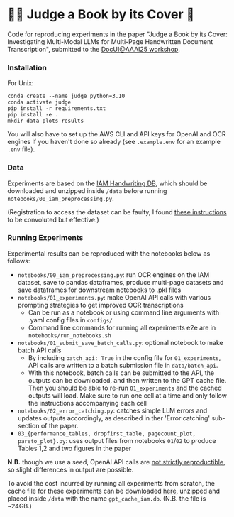 # 👩‍⚖️ Judge a Book by its Cover 📕

Code for reproducing experiments in the paper "Judge a Book by its Cover: Investigating Multi-Modal LLMs for Multi-Page Handwritten Document Transcription", submitted to the [DocUI@AAAI25 workshop](https://sites.google.com/view/docui-aaai25).

### Installation
For Unix:
```
conda create --name judge python=3.10
conda activate judge
pip install -r requirements.txt
pip install -e .
mkdir data plots results
```

You will also have to set up the AWS CLI and API keys for OpenAI and OCR engines if you haven't done so already (see `.example.env` for an example `.env` file).

### Data
Experiments are based on the [IAM Handwriting DB](https://fki.tic.heia-fr.ch/databases/iam-handwriting-database), which should be downloaded and unzipped inside `/data` before running `notebooks/00_iam_preprocessing.py`. 

(Registration to access the dataset can be faulty, I found [these instructions](https://www.reddit.com/r/datasets/comments/l2agom/comment/ksww8co/?utm_source=share&utm_medium=web3x&utm_name=web3xcss&utm_term=1&utm_content=share_button) to be convoluted but effective.)


### Running Experiments
Experimental results can be reproduced with the notebooks below as follows:
- `notebooks/00_iam_preprocessing.py`: run OCR engines on the IAM dataset, save to pandas dataframes, produce multi-page datasets and save dataframes for downstream notebooks to .pkl files
- `notebooks/01_experiments.py`: make OpenAI API calls with various prompting strategies to get improved OCR transcriptions
  - Can be run as a notebook or using command line arguments with .yaml config files in `configs/`
  - Command line commands for running all experiments e2e are in `notebooks/run_notebooks.sh`
- `notebooks/01_submit_save_batch_calls.py`: optional notebook to make batch API calls
  - By including `batch_api: True` in the config file for `01_experiments`, API calls are written to a batch submission file  in `data/batch_api`. 
  - With this notebook, batch calls can be submitted to the API, the outputs can be downloaded, and then written to the GPT cache file. Then you should be able to re-run `01_experiments` and the cached outputs will load. Make sure to run one cell at a time and only follow the instructions accompanying each cell
- `notebooks/02_error_catching.py`: catches simple LLM errors and updates outputs accordingly, as described in ther 'Error catching' sub-section of the paper.
- `03_{performance_tables, dropfirst_table, pagecount_plot, pareto_plot}.py`: uses output files from notebooks `01`/`02` to produce Tables 1,2 and two figures in the paper

**N.B.** though we use a seed, OpenAI API calls are [not strictly reproductible](https://platform.openai.com/docs/advanced-usage#reproducible-outputs), so slight differences in output are possible.

To avoid the cost incurred by running all experiments from scratch, the cache file for these experiments can be downloaded [here](https://drive.google.com/file/d/1fYqwB6hyOfVlCEzxWVN3QOI4VeGLrJu2/view?usp=sharing), unzipped and placed inside `/data` with the name `gpt_cache_iam.db`. (N.B. the file is ~24GB.)